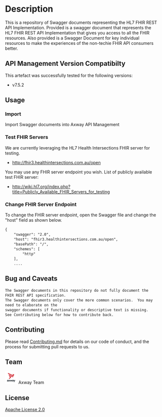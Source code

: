 # Description
This is a repository of Swagger documents representing the HL7 FHIR REST API Implementation.  Provided is a swagger document that represents the HL7 FHIR REST API Implementation that gives you access to all the FHIR resources.  Also provided is a Swagger Document for key individual resources to make the experiences of the non-techie FHIR API consumers better.

## API Management Version Compatibilty
This artefact was successfully tested for the following versions:
- v7.5.2


## Usage

### Import
Import Swagger documents into Axway API Management

### Test FHIR Servers
We are currently leveraging the HL7 Health Intersections FHIR server for testing.
* http://fhir3.healthintersections.com.au/open

You may use any FHIR server endpoint you wish. List of publicly available test FHIR server:

* http://wiki.hl7.org/index.php?title=Publicly_Available_FHIR_Servers_for_testing

### Change FHIR Server Endpoint
To change the FHIR server endpoint, open the Swagger file and change the "host" field as shown below.
```
{
    "swagger": "2.0",
    "host": "fhir3.healthintersections.com.au/open",
    "basePath": "/",
    "schemes": [
        "http"
    ],
    ....
```


## Bug and Caveats

```
The Swagger documents in this repository do not fully document the FHIR REST API specification.  
The Swagger documents only cover the more common scenarios.  You may need to elaborate on the 
swagger documents if functionality or descriptive text is missing.   
See Contributing below for how to contribute back. 
```

## Contributing

Please read [Contributing.md](https://github.com/Axway-API-Management-Plus/Common/blob/master/Contributing.md) for details on our code of conduct, and the process for submitting pull requests to us.


## Team

![alt text][Axwaylogo] Axway Team

[Axwaylogo]: https://github.com/Axway-API-Management-Plus/Common/blob/master/img/AxwayLogoSmall.png  "Axway logo"


## License
[Apache License 2.0](/LICENSE)
